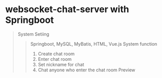 # websocket-chat-server with Springboot
> System Setiing
> > Springboot, MySQL, MyBatis, HTML, Vue.js
> System function
> > 1. Create chat room
> > 2. Enter chat room
> > 3. Set nickname for chat 
> > 4. Chat anyone who enter the chat room
> Preview
> > 
